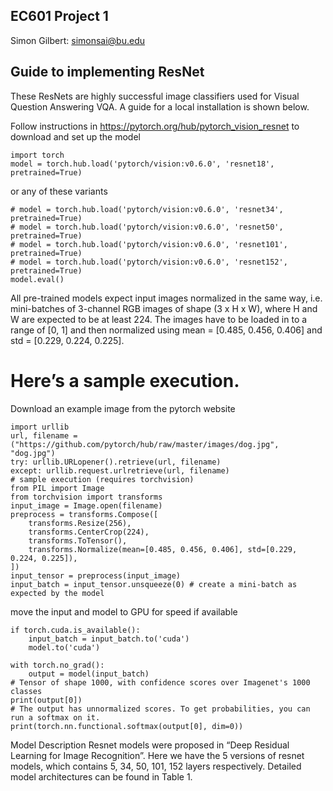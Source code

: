 ## EC601 Project 1
Simon Gilbert: simonsai@bu.edu

## Guide to implementing ResNet

These ResNets are highly successful image classifiers used for Visual Question Answering VQA. A guide for a local installation is shown below.

Follow instructions in https://pytorch.org/hub/pytorch_vision_resnet to download and set up the model

    import torch
    model = torch.hub.load('pytorch/vision:v0.6.0', 'resnet18', pretrained=True)

or any of these variants

    # model = torch.hub.load('pytorch/vision:v0.6.0', 'resnet34', pretrained=True)
    # model = torch.hub.load('pytorch/vision:v0.6.0', 'resnet50', pretrained=True)
    # model = torch.hub.load('pytorch/vision:v0.6.0', 'resnet101', pretrained=True)
    # model = torch.hub.load('pytorch/vision:v0.6.0', 'resnet152', pretrained=True)
    model.eval()


All pre-trained models expect input images normalized in the same way, i.e. mini-batches of 3-channel RGB images of shape (3 x H x W), where H and W are expected to be at least 224. The images have to be loaded in to a range of [0, 1] and then normalized using mean = [0.485, 0.456, 0.406] and std = [0.229, 0.224, 0.225].

# Here’s a sample execution.

Download an example image from the pytorch website

    import urllib
    url, filename = ("https://github.com/pytorch/hub/raw/master/images/dog.jpg", "dog.jpg")
    try: urllib.URLopener().retrieve(url, filename)
    except: urllib.request.urlretrieve(url, filename)
    # sample execution (requires torchvision)
    from PIL import Image
    from torchvision import transforms
    input_image = Image.open(filename)
    preprocess = transforms.Compose([
        transforms.Resize(256),
        transforms.CenterCrop(224),
        transforms.ToTensor(),
        transforms.Normalize(mean=[0.485, 0.456, 0.406], std=[0.229, 0.224, 0.225]),
    ])
    input_tensor = preprocess(input_image)
    input_batch = input_tensor.unsqueeze(0) # create a mini-batch as expected by the model

move the input and model to GPU for speed if available

    if torch.cuda.is_available():
        input_batch = input_batch.to('cuda')
        model.to('cuda')

    with torch.no_grad():
        output = model(input_batch)
    # Tensor of shape 1000, with confidence scores over Imagenet's 1000 classes
    print(output[0])
    # The output has unnormalized scores. To get probabilities, you can run a softmax on it.
    print(torch.nn.functional.softmax(output[0], dim=0))

Model Description
Resnet models were proposed in “Deep Residual Learning for Image Recognition”. Here we have the 5 versions of resnet models, which contains 5, 34, 50, 101, 152 layers respectively. Detailed model architectures can be found in Table 1. 
